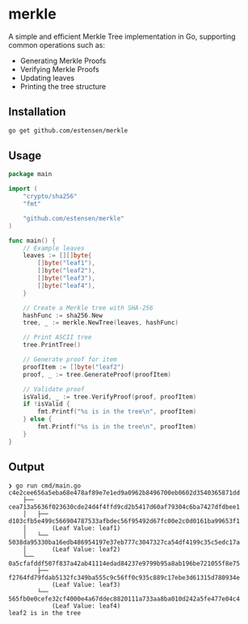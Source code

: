 # merkle

A simple and efficient Merkle Tree implementation in Go, supporting common operations such as:

- Generating Merkle Proofs
- Verifying Merkle Proofs
- Updating leaves
- Printing the tree structure

## Installation

```bash
go get github.com/estensen/merkle
```

## Usage

```go
package main

import (
	"crypto/sha256"
	"fmt"

	"github.com/estensen/merkle"
)

func main() {
	// Example leaves
	leaves := [][]byte{
		[]byte("leaf1"),
		[]byte("leaf2"),
		[]byte("leaf3"),
		[]byte("leaf4"),
	}

	// Create a Merkle tree with SHA-256
	hashFunc := sha256.New
	tree, _ := merkle.NewTree(leaves, hashFunc)

	// Print ASCII tree
	tree.PrintTree()

	// Generate proof for item
	proofItem := []byte("leaf2")
	proof, _ := tree.GenerateProof(proofItem)

	// Validate proof
	isValid, _ := tree.VerifyProof(proof, proofItem)
	if !isValid {
		fmt.Printf("%s is in the tree\n", proofItem)
	} else {
		fmt.Printf("%s is in the tree\n", proofItem)
	}
}
```

## Output

```
❯ go run cmd/main.go
c4e2cee656a5eba68e478af89e7e1ed9a0962b8496700eb0602d3540365871dd
    ├── cea713a5636f023630cde24d4f4ffd9cd2b5417d60af79304c6ba7427dfdbee1
    │   ├── d103cfb5e499c566904787533afbdec56f95492d67fc00e2c0d0161ba99653f1
    │       (Leaf Value: leaf1)
    │   └── 5038da95330ba16edb486954197e37eb777c3047327ca54df4199c35c5edc17a
    │       (Leaf Value: leaf2)
    └── 0a5cfafddf507f837a42ab41114edad84237e9799b95a8ab196be721055f8e75
        ├── f2764fd79fdab5132fc349ba555c9c56ff0c935c889c17ebe3d61315d780934e
            (Leaf Value: leaf3)
        └── 565fb0e0cefe32cf4000e4a67ddec8820111a733aa8ba010d242a5fe477e04c4
            (Leaf Value: leaf4)
leaf2 is in the tree

```
